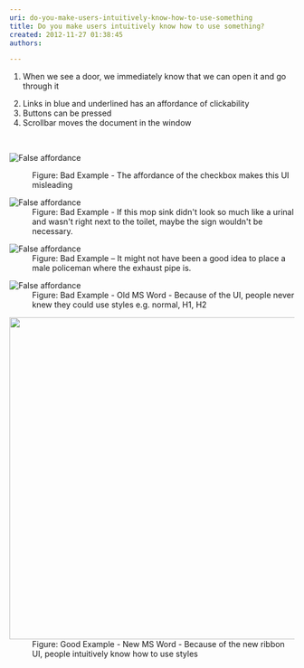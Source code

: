 ```yaml
---
uri: do-you-make-users-intuitively-know-how-to-use-something
title: Do you make users intuitively know how to use something?
created: 2012-11-27 01:38:45
authors:

---
```





<span class='intro'> <ol><li>When we see a door, we immediately know that we can open it and go through it</li>
<li>Links in blue and underlined has an affordance of clickability</li>
<li>Buttons can be pressed</li>
<li>Scrollbar moves the document in the window</li></ol> </span>

​<dl class="badImage"><dt><img alt="False affordance" src="http&#58;//www.ssw.com.au/ssw/Standards/Rules/Images/Bad-Affordance2.jpg" /></dt>
<dd>Figure&#58; Bad Example - The affordance of the checkbox makes this UI misleading</dd></dl>
<dl class="badImage"><dt><img alt="False affordance" src="http&#58;//www.ssw.com.au/ssw/Standards/Rules/Images/Bad-FalseAffordance.jpg" /></dt>
<dd>Figure&#58; Bad Example - If this mop sink didn't look so much like a urinal and wasn't right next to the toilet, maybe the sign wouldn't be necessary.</dd></dl>
<dl class="badImage"><dt><img alt="False affordance" src="http&#58;//www.ssw.com.au/ssw/Standards/Rules/Images/Bad-Affordance3.jpg" /></dt>
<dd>Figure&#58; Bad Example – It might not have been a good idea to place a male policeman where the exhaust pipe is.</dd></dl>
<dl class="badImage"><dt><img alt="False affordance" src="http&#58;//www.ssw.com.au/ssw/Standards/Rules/Images/Bad-Affordance.jpg" /></dt>
<dd>Figure&#58; Bad Example - Old MS Word - Because of the UI, people never knew they could use styles e.g. normal, H1, H2</dd></dl>
<dl class="goodImage"><dt><img width="570px" src="http&#58;//www.ssw.com.au/ssw/Standards/Rules/Images/Good-Affordance.jpg" alt="" /></dt>
<dd>Figure&#58; Good Example - New MS Word - Because of the new ribbon UI, people intuitively know how to use styles</dd></dl>



